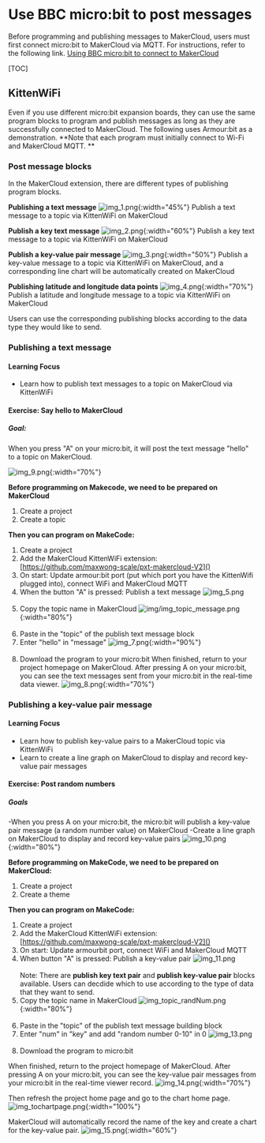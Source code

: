 # Use BBC micro:bit to post messages
Before programming and publishing messages to MakerCloud, users must first connect micro:bit to MakerCloud via MQTT. For instructions, refer to the following link.
[Using BBC micro:bit to connect to MakerCloud](../../ch4_connect/microbit/connect_microbit.md)

[TOC]

## KittenWiFi
Even if you use different micro:bit expansion boards, they can use the same program blocks to program and publish messages as long as they are successfully connected to MakerCloud. The following uses Armour:bit as a demonstration.
**Note that each program must initially connect to Wi-Fi and MakerCloud MQTT. **
### Post message blocks
In the MakerCloud extension, there are different types of publishing program blocks.

**Publishing a text message**
![img_1.png](img/img_1.png){:width="45%"}
Publish a text message to a topic via KittenWiFi on MakerCloud

**Publish a key text message**
![img_2.png](img/img_2.png){:width="60%"}
Publish a key text message to a topic via KittenWiFi on MakerCloud

**Publish a  key-value pair message**
![img_3.png](img/img_3.png){:width="50%"}
Publish a key-value message to a topic via KittenWiFi on MakerCloud, and a corresponding line chart will be automatically created on MakerCloud

**Publishing latitude and longitude data points**
![img_4.png](img/img_4.png){:width="70%"}
Publish a latitude and longitude message to a topic via KittenWiFi on MakerCloud

Users can use the corresponding publishing blocks according to the data type they would like to send.

### Publishing a text message
#### Learning Focus
- Learn how to publish text messages to a topic on MakerCloud via KittenWiFi
#### Exercise: Say hello to MakerCloud
##### Goal:
When you press "A" on your micro:bit, it will post the text message "hello" to a topic on MakerCloud.

![img_9.png](img/img_9.png){:width="70%"}

**Before programming on Makecode, we need to be prepared on MakerCloud**

1. Create a project
2. Create a topic

**Then you can program on MakeCode:**

1. Create a project
2. Add the MakerCloud KittenWiFi extension:
   [https://github.com/maxwong-scale/pxt-makercloud-V2]()
3. On start:
   Update armour:bit port (put which port you have the KittenWifi plugged into), connect WiFi and MakerCloud MQTT
4. When the button "A" is pressed:
   Publish a text message
   ![img_5.png](img/img_5.png)
   </br></br>
5. Copy the topic name in MakerCloud
   ![img/img_topic_message.png](img/img_topic_message.png){:width="80%"}
   </br></br>
6. Paste in the "topic" of the publish text message block
7. Enter "hello" in "message"
   ![img_7.png](img/img_7.png){:width="90%"}
   </br></br>
8. Download the program to your micro:bit
   When finished, return to your project homepage on MakerCloud.
   After pressing A on your micro:bit, you can see the text messages sent from your micro:bit in the real-time data viewer.
   ![img_8.png](img/img_8.png){:width="70%"}

### Publishing a key-value pair message
#### Learning Focus
- Learn how to publish key-value pairs to a MakerCloud topic via KittenWiFi
- Learn to create a line graph on MakerCloud to display and record key-value pair messages

#### Exercise: Post random numbers
##### Goals
-When you press A on your micro:bit, the micro:bit will publish a key-value pair message (a random number value) on MakerCloud
-Create a line graph on MakerCloud to display and record key-value pairs
![img_10.png](img/img_10.png){:width="80%"}

**Before programming on MakeCode, we need to be prepared on MakerCloud:**

1. Create a project
2. Create a theme

**Then you can program on MakeCode:**

1. Create a project
2. Add the MakerCloud KittenWiFi extension:
   [https://github.com/maxwong-scale/pxt-makercloud-V2]()
3. On start:
   Update armourbit port, connect WiFi and MakerCloud MQTT
4. When button "A" is pressed:
   Publish a key-value pair
   ![img_11.png](img/img_11.png)
   </br></br>
   Note: There are **publish key text pair** and **publish key-value pair** blocks available. Users can decdide which to use according to the type of data that they want to send.
5. Copy the topic name in MakerCloud
   ![img_topic_randNum.png](img/img_topic_randNum.png){:width="80%"}
   </br></br>
6. Paste in the "topic" of the publish text message building block
7. Enter "num" in "key" and add "random number 0-10" in 0
   ![img_13.png](img/img_13.png)
   </br></br>
8. Download the program to micro:bit
   
When finished, return to the project homepage of MakerCloud. 
After pressing A on your micro:bit, you can see the key-value pair messages from your micro:bit in the real-time viewer record.
   ![img_14.png](img/img_14.png){:width="70%"}

Then refresh the project home page and go to the chart home page.
![img_tochartpage.png](img/img_tochartpage.png){:width="100%"}

MakerCloud will automatically record the name of the key and create a chart for the key-value pair.
![img_15.png](img/img_15.png){:width="60%"}